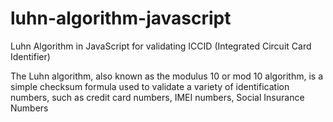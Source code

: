 # luhn-algorithm-javascript
Luhn Algorithm in JavaScript  for validating ICCID (Integrated Circuit Card Identifier)

The Luhn algorithm, also known as the modulus 10 or mod 10 algorithm, is a simple checksum formula used to validate a variety of identification numbers, such as credit card numbers, IMEI numbers, Social Insurance Numbers
